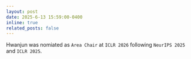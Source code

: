 ```yaml
---
layout: post
date: 2025-6-13 15:59:00-0400
inline: true
related_posts: false
---
```

Hwanjun was nomiated as `Area Chair` at `ICLR 2026` following `NeurIPS 2025` and `ICLR 2025`.

